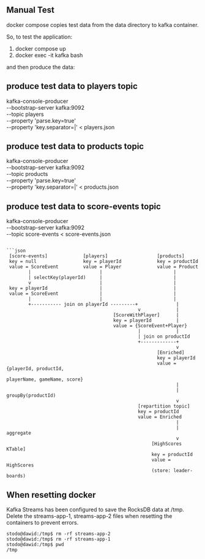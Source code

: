 ## Manual Test
docker compose copies test data from the data directory to kafka container.

So, to test the application:
1. docker compose up
2. docker exec -it kafka bash

and then produce the data:

## produce test data to players topic
kafka-console-producer \
--bootstrap-server kafka:9092 \
--topic players \
--property 'parse.key=true' \
--property 'key.separator=|' < players.json

## produce test data to products topic
kafka-console-producer \
--bootstrap-server kafka:9092 \
--topic products \
--property 'parse.key=true' \
--property 'key.separator=|' < products.json

## produce test data to score-events topic
kafka-console-producer \
--bootstrap-server kafka:9092 \
--topic score-events < score-events.json
```

```json
 [score-events]             [players]                  [products]
 key = null                 key = playerId             key = productId
 value = ScoreEvent         value = Player             value = Product
        |                         |                          |
        | selectKey(playerId)     |                          |
        v                         |                          |
 key = playerId                   |                          |
 value = ScoreEvent               |                          |
        |                         |                          |
        +----------- join on playerId ---------+              |
                                                v             |
                                       [ScoreWithPlayer]      |
                                       key = playerId         |
                                       value = {ScoreEvent+Player}
                                                |             |
                                                | join on productId
                                                +-------------+
                                                              v
                                                       [Enriched]
                                                       key = playerId
                                                       value = {playerId, productId,
                                                                playerName, gameName, score}
                                                              |
                                                              | groupBy(productId)
                                                              v
                                                [repartition topic]
                                                key = productId
                                                value = Enriched
                                                              |
                                                              | aggregate
                                                              v
                                                     [HighScores KTable]
                                                     key = productId
                                                     value = HighScores
                                                     (store: leader-boards)

```

## When resetting docker
Kafka Streams has been configured to save the RocksDB data at /tmp.  
Delete the streams-app-1, streams-app-2 files when resetting the containers to prevent errors.

```
stodo@dawid:/tmp$ rm -rf streams-app-2   
stodo@dawid:/tmp$ rm -rf streams-app-1
stodo@dawid:/tmp$ pwd
/tmp
```  
